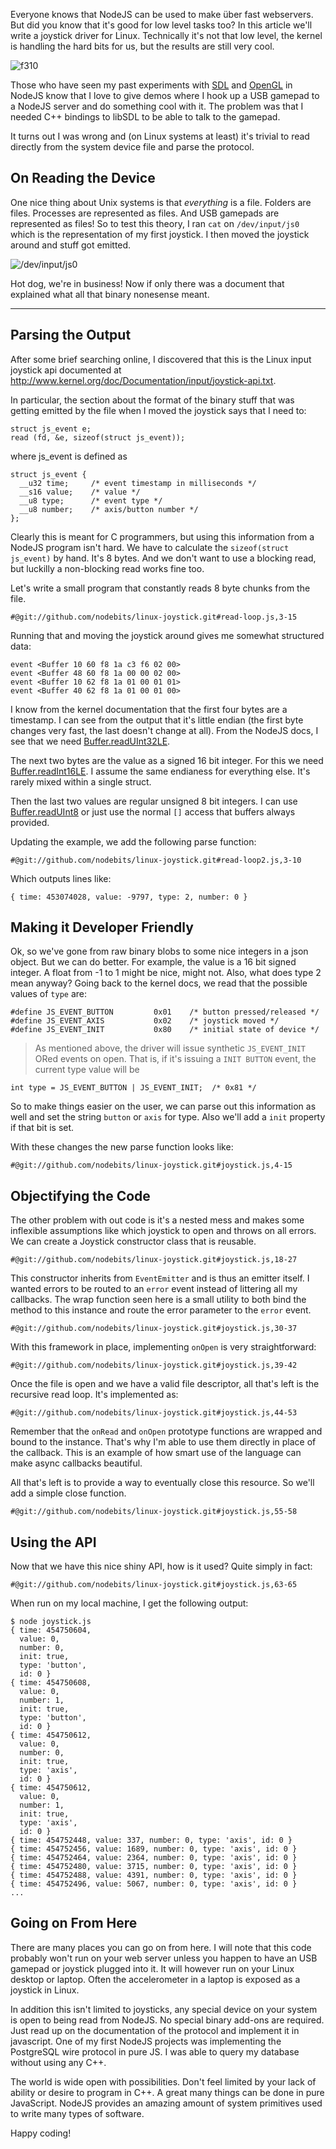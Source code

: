 Everyone knows that NodeJS can be used to make  über fast webservers. But did
you know that it's good for low level tasks too?  In this article we'll write a
joystick driver for Linux. Technically it's not that low level, the kernel is
handling the hard bits for us, but the results are still very cool.

![f310](/linux-joystick/f310.png)

Those who have seen my past experiments with [SDL][] and [OpenGL][] in NodeJS know that I
love to give demos where I hook up a USB gamepad to a NodeJS server and do
something cool with it. The problem was that I needed C++ bindings to libSDL to
be able to talk to the gamepad.

It turns out I was wrong and (on Linux systems at least) it's trivial to read
directly from the system device file and parse the protocol.

## On Reading the Device

One nice thing about Unix systems is that *everything* is a file. Folders are
files. Processes are represented as files. And USB gamepads are represented as
files! So to test this theory, I ran `cat` on `/dev/input/js0` which is the
representation of my first joystick. I then moved the joystick around and stuff
got emitted.

![/dev/input/js0](/linux-joystick/js0.png)

Hot dog, we're in business!  Now if only there was a document that explained
what all that binary nonesense meant.

--------------------------------------------------------------------------------

## Parsing the Output

After some brief searching online, I discovered that this is the Linux input
joystick api documented at <http://www.kernel.org/doc/Documentation/input/joystick-api.txt>.

In particular, the section about the format of the binary stuff that was getting
emitted by the file when I moved the joystick says that I need to:

    struct js_event e;
    read (fd, &e, sizeof(struct js_event));

where js_event is defined as

    struct js_event {
      __u32 time;     /* event timestamp in milliseconds */
      __s16 value;    /* value */
      __u8 type;      /* event type */
      __u8 number;    /* axis/button number */
    };

Clearly this is meant for C programmers, but using this information from a
NodeJS program isn't hard. We have to calculate the `sizeof(struct js_event)` by
hand. It's 8 bytes. And we don't want to use a blocking read, but luckilly a
non-blocking read works fine too.

Let's write a small program that constantly reads 8 byte chunks from the file.

    #@git://github.com/nodebits/linux-joystick.git#read-loop.js,3-15

Running that and moving the joystick around gives me somewhat structured data:

    event <Buffer 10 60 f8 1a c3 f6 02 00>
    event <Buffer 48 60 f8 1a 00 00 02 00>
    event <Buffer 10 62 f8 1a 01 00 01 01>
    event <Buffer 40 62 f8 1a 01 00 01 00>

I know from the kernel documentation that the first four bytes are a timestamp.
I can see from the output that it's little endian (the first byte changes very
fast, the last doesn't change at all). From the NodeJS docs, I see that we need
[Buffer.readUInt32LE][].

The next two bytes are the value as a signed 16 bit integer. For this we need
[Buffer.readInt16LE][]. I assume the same endianess for everything else. It's
rarely mixed within a single struct.

Then the last two values are regular unsigned 8 bit integers. I can use
[Buffer.readUInt8][] or just use the normal `[]` access that buffers always
provided.

Updating the example, we add the following parse function:

    #@git://github.com/nodebits/linux-joystick.git#read-loop2.js,3-10

Which outputs lines like:

    { time: 453074028, value: -9797, type: 2, number: 0 }

## Making it Developer Friendly

Ok, so we've gone from raw binary blobs to some nice integers in a json object.
But we can do better. For example, the value is a 16 bit signed integer. A
float from -1 to 1 might be nice, might not. Also, what does type 2 mean anyway?
Going back to the kernel docs, we read that the possible values of `type` are:

    #define JS_EVENT_BUTTON         0x01    /* button pressed/released */
    #define JS_EVENT_AXIS           0x02    /* joystick moved */
    #define JS_EVENT_INIT           0x80    /* initial state of device */

> As mentioned above, the driver will issue synthetic `JS_EVENT_INIT` ORed
> events on open. That is, if it's issuing a `INIT BUTTON` event, the
> current type value will be

    int type = JS_EVENT_BUTTON | JS_EVENT_INIT;  /* 0x81 */

So to make things easier on the user, we can parse out this information as well
and set the string `button` or `axis` for type. Also we'll add a `init`
property if that bit is set.

With these changes the new parse function looks like:

    #@git://github.com/nodebits/linux-joystick.git#joystick.js,4-15

## Objectifying the Code

The other problem with out code is it's a nested mess and makes some inflexible
assumptions like which joystick to open and throws on all errors. We can create
a Joystick constructor class that is reusable.

    #@git://github.com/nodebits/linux-joystick.git#joystick.js,18-27

This constructor inherits from `EventEmitter` and is thus an emitter itself. I
wanted errors to be routed to an `error` event instead of littering all my
callbacks. The wrap function seen here is a small utility to both bind the
method to this instance and route the error parameter to the `error` event.

    #@git://github.com/nodebits/linux-joystick.git#joystick.js,30-37

With this framework in place, implementing `onOpen` is very straightforward:

    #@git://github.com/nodebits/linux-joystick.git#joystick.js,39-42

Once the file is open and we have a valid file descriptor, all that's left is
the recursive read loop. It's implemented as:

    #@git://github.com/nodebits/linux-joystick.git#joystick.js,44-53

Remember that the `onRead` and `onOpen` prototype functions are wrapped and
bound to the instance. That's why I'm able to use them directly in place of the
callback. This is an example of how smart use of the language can make async
callbacks beautiful.

All that's left is to provide a way to eventually close this resource. So we'll
add a simple close function.

    #@git://github.com/nodebits/linux-joystick.git#joystick.js,55-58

## Using the API

Now that we have this nice shiny API, how is it used? Quite simply in fact:

    #@git://github.com/nodebits/linux-joystick.git#joystick.js,63-65

When run on my local machine, I get the following output:

    $ node joystick.js
    { time: 454750604,
      value: 0,
      number: 0,
      init: true,
      type: 'button',
      id: 0 }
    { time: 454750608,
      value: 0,
      number: 1,
      init: true,
      type: 'button',
      id: 0 }
    { time: 454750612,
      value: 0,
      number: 0,
      init: true,
      type: 'axis',
      id: 0 }
    { time: 454750612,
      value: 0,
      number: 1,
      init: true,
      type: 'axis',
      id: 0 }
    { time: 454752448, value: 337, number: 0, type: 'axis', id: 0 }
    { time: 454752456, value: 1689, number: 0, type: 'axis', id: 0 }
    { time: 454752464, value: 2364, number: 0, type: 'axis', id: 0 }
    { time: 454752480, value: 3715, number: 0, type: 'axis', id: 0 }
    { time: 454752488, value: 4391, number: 0, type: 'axis', id: 0 }
    { time: 454752496, value: 5067, number: 0, type: 'axis', id: 0 }
    ...

## Going on From Here

There are many places you can go on from here. I will note that this code
probably won't run on your web server unless you happen to have an USB gamepad
or joystick plugged into it. It will however run on your Linux desktop or
laptop. Often the accelerometer in a laptop is exposed as a joystick in Linux.

In addition this isn't limited to joysticks, any special device on your system
is open to being read from NodeJS. No special binary add-ons are required. Just
read up on the documentation of the protocol and implement it in javascript. One
of my first NodeJS projects was implementing the PostgreSQL wire protocol in
pure JS. I was able to query my database without using any C++.

The world is wide open with possibilities. Don't feel limited by your lack of
ability or desire to program in C++. A great many things can be done in pure
JavaScript. NodeJS provides an amazing amount of system primitives used to write
many types of software.

Happy coding!

[SDL]: https://github.com/creationix/node-sdl
[OpenGL]: https://github.com/creationix/webgl-sdl
[Buffer.readUInt32LE]: http://nodemanual.org/latest/nodejs_ref_guide/buffer.html#Buffer.readUInt32LE
[Buffer.readInt16LE]: http://nodemanual.org/latest/nodejs_ref_guide/buffer.html#Buffer.readInt16LE
[Buffer.readUInt8]: http://nodemanual.org/latest/nodejs_ref_guide/buffer.html#Buffer.readUInt8

